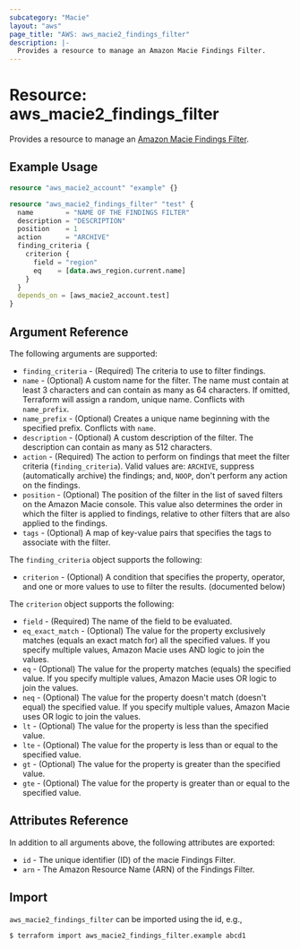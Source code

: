 ```yaml
---
subcategory: "Macie"
layout: "aws"
page_title: "AWS: aws_macie2_findings_filter"
description: |-
  Provides a resource to manage an Amazon Macie Findings Filter.
---
```


# Resource: aws_macie2_findings_filter

Provides a resource to manage an [Amazon Macie Findings Filter](https://docs.aws.amazon.com/macie/latest/APIReference/findingsfilters-id.html).

## Example Usage

```terraform
resource "aws_macie2_account" "example" {}

resource "aws_macie2_findings_filter" "test" {
  name        = "NAME OF THE FINDINGS FILTER"
  description = "DESCRIPTION"
  position    = 1
  action      = "ARCHIVE"
  finding_criteria {
    criterion {
      field = "region"
      eq    = [data.aws_region.current.name]
    }
  }
  depends_on = [aws_macie2_account.test]
}
```

## Argument Reference

The following arguments are supported:

* `finding_criteria` - (Required) The criteria to use to filter findings.
* `name` - (Optional) A custom name for the filter. The name must contain at least 3 characters and can contain as many as 64 characters. If omitted, Terraform will assign a random, unique name. Conflicts with `name_prefix`.
* `name_prefix` -  (Optional) Creates a unique name beginning with the specified prefix. Conflicts with `name`.
* `description` - (Optional) A custom description of the filter. The description can contain as many as 512 characters.
* `action` - (Required) The action to perform on findings that meet the filter criteria (`finding_criteria`). Valid values are: `ARCHIVE`, suppress (automatically archive) the findings; and, `NOOP`, don't perform any action on the findings.
* `position` - (Optional) The position of the filter in the list of saved filters on the Amazon Macie console. This value also determines the order in which the filter is applied to findings, relative to other filters that are also applied to the findings.
* `tags` - (Optional) A map of key-value pairs that specifies the tags to associate with the filter.

The `finding_criteria` object supports the following:

* `criterion` -  (Optional) A condition that specifies the property, operator, and one or more values to use to filter the results.  (documented below)

The `criterion` object supports the following:

* `field` - (Required) The name of the field to be evaluated.
* `eq_exact_match` - (Optional) The value for the property exclusively matches (equals an exact match for) all the specified values. If you specify multiple values, Amazon Macie uses AND logic to join the values.
* `eq` - (Optional) The value for the property matches (equals) the specified value. If you specify multiple values, Amazon Macie uses OR logic to join the values.
* `neq` - (Optional) The value for the property doesn't match (doesn't equal) the specified value. If you specify multiple values, Amazon Macie uses OR logic to join the values.
* `lt` - (Optional) The value for the property is less than the specified value.
* `lte` - (Optional) The value for the property is less than or equal to the specified value.
* `gt` - (Optional) The value for the property is greater than the specified value.
* `gte` - (Optional) The value for the property is greater than or equal to the specified value.


## Attributes Reference

In addition to all arguments above, the following attributes are exported:

* `id` - The unique identifier (ID) of the macie Findings Filter.
* `arn` - The Amazon Resource Name (ARN) of the Findings Filter.

## Import

`aws_macie2_findings_filter` can be imported using the id, e.g.,

```
$ terraform import aws_macie2_findings_filter.example abcd1
```
